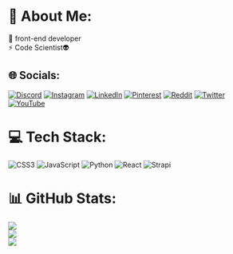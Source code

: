 # 💫 About Me:
🔭 front-end developer<br>⚡ Code Scientist👽


## 🌐 Socials:
[![Discord](https://img.shields.io/badge/Discord-%237289DA.svg?logo=discord&logoColor=white)](https://discord.gg/https://discord.gg/NhjGeBc6) [![Instagram](https://img.shields.io/badge/Instagram-%23E4405F.svg?logo=Instagram&logoColor=white)](https://instagram.com/prod_h3x) [![LinkedIn](https://img.shields.io/badge/LinkedIn-%230077B5.svg?logo=linkedin&logoColor=white)](https://linkedin.com/in/VincentThuiya) [![Pinterest](https://img.shields.io/badge/Pinterest-%23E60023.svg?logo=Pinterest&logoColor=white)](https://pinterest.com/VincentThuiya) [![Reddit](https://img.shields.io/badge/Reddit-%23FF4500.svg?logo=Reddit&logoColor=white)](https://reddit.com/user/Thuiyaking) [![Twitter](https://img.shields.io/badge/Twitter-%231DA1F2.svg?logo=Twitter&logoColor=white)](https://twitter.com/Thuiyaking) [![YouTube](https://img.shields.io/badge/YouTube-%23FF0000.svg?logo=YouTube&logoColor=white)](https://youtube.com/@PRODH3X) 

# 💻 Tech Stack:
![CSS3](https://img.shields.io/badge/css3-%231572B6.svg?style=for-the-badge&logo=css3&logoColor=white) ![JavaScript](https://img.shields.io/badge/javascript-%23323330.svg?style=for-the-badge&logo=javascript&logoColor=%23F7DF1E) ![Python](https://img.shields.io/badge/python-3670A0?style=for-the-badge&logo=python&logoColor=ffdd54) ![React](https://img.shields.io/badge/react-%2320232a.svg?style=for-the-badge&logo=react&logoColor=%2361DAFB) ![Strapi](https://img.shields.io/badge/strapi-%232E7EEA.svg?style=for-the-badge&logo=strapi&logoColor=white)
# 📊 GitHub Stats:
![](https://github-readme-stats.vercel.app/api?username=THUIYAKING&theme=dark&hide_border=false&include_all_commits=true&count_private=false)<br/>
![](https://github-readme-streak-stats.herokuapp.com/?user=THUIYAKING&theme=dark&hide_border=false)<br/>
![](https://github-readme-stats.vercel.app/api/top-langs/?username=THUIYAKING&theme=dark&hide_border=false&include_all_commits=true&count_private=false&layout=compact)

<!-- Proudly created with GPRM ( https://gprm.itsvg.in ) -->
